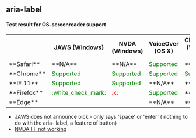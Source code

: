 ## aria-label

#### Test result for OS-screenreader support


<table>
  <tr>
    <th></th>
    <th>JAWS (Windows)	</th>
    <th>NVDA (Windows)	</th>
    <th>VoiceOver (OS X)	</th>
    <th>ChromeVox (Windows + OS X)</th>
  </tr>

  <tr>
    <td>**Safari**</td>
    <td>**N/A**</td>
    <td>**N/A**</td>
    <td style="color:green">Supported</td>
    <td>**N/A**</td>
  </tr>
  <tr>
    <td>**Chrome**</td>
    <td style="color:green">Supported</td>
    <td style="color:green">Supported</td>
    <td style="color:green">Supported</td>
    <td style="color:green">Supported</td>
  </tr>
  <tr>
    <td>**IE 11**</td>
    <td style="color:green">Supported</td>
    <td style="color:green">Supported</td>
    <td>**N/A**</td>
    <td>**N/A**</td>
  </tr>
  <tr>
    <td>**Firefox**</td>
    <td style="color:green">:white_check_mark:</td>
    <td style="color:red">:x:</td>
    <td style="color:green">Supported</td>
    <td>**N/A**</td>
  </tr>
  <tr>
    <td>**Edge**</td>
    <td></td>
    <td></td>
    <td>**N/A**</td>
    <td>**N/A**</td>
  </tr>

</table>

* JAWS does not announce oick - only says 'space' or 'enter' ( nothing to do with the aria- label, a feature of button)
* [NVDA FF not working](https://github.com/nvaccess/nvda/issues/6209)
